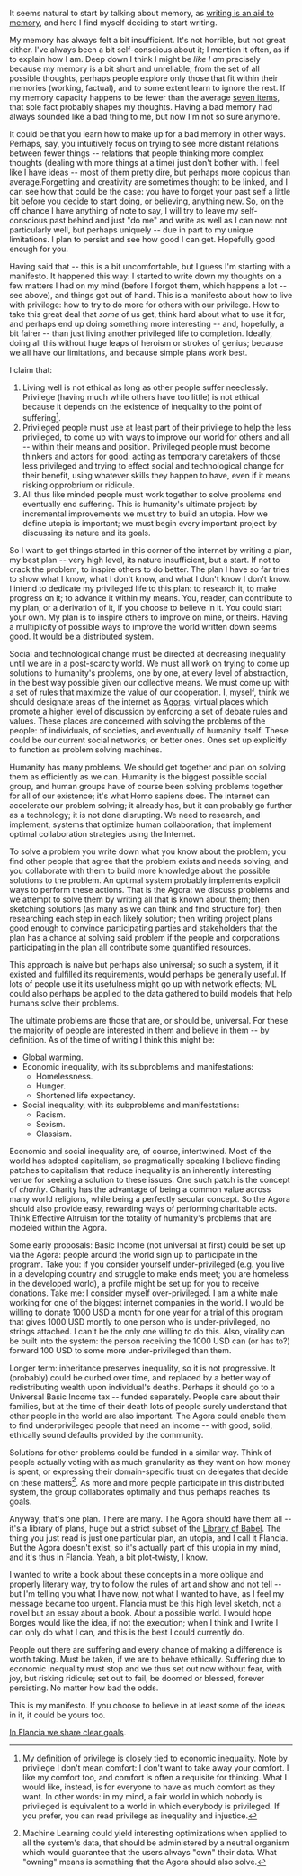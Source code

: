 <!--
.. title: Manifesto
.. slug: manifesto
.. date: 2019-08-03 19:52:07 UTC+02:00
.. tags: flancia
.. category: 
.. link: 
.. description: 
.. type: text
.. status:
-->

It seems natural to start by talking about memory, as [writing is an aid to memory](link://slug/memory), and here I find myself deciding to start writing.

My memory has always felt a bit insufficient. It's not horrible, but not great either. I've always been a bit self-conscious about it; I mention it often, as if to explain how I am. Deep down I think I might be *like I am* precisely because my memory is a bit short and unreliable; from the set of all possible thoughts, perhaps people explore only those that fit within their memories (working, factual), and to some extent learn to ignore the rest. If my memory capacity happens to be fewer than the average [seven items](https://en.wikipedia.org/wiki/The_Magical_Number_Seven,_Plus_or_Minus_Two), that sole fact probably shapes my thoughts. Having a bad memory had always sounded like a bad thing to me, but now I'm not so sure anymore.

It could be that you learn how to make up for a bad memory in other ways. Perhaps, say, you intuitively focus on trying to see more distant relations between fewer things -- relations that people thinking more complex thoughts (dealing with more things at a time) just don't bother with. I feel like I have ideas -- most of them pretty dire, but perhaps more copious than average.Forgetting and creativity are sometimes thought to be linked, and I can see how that could be the case: you have to forget your past self a little bit before you decide to start doing, or believing, anything new. So, on the off chance I have anything of note to say, I will try to leave my self-conscious past behind and just "do me" and write as well as I can now: not particularly well, but perhaps uniquely -- due in part to my unique limitations. I plan to persist and see how good I can get. Hopefully good enough for you.

Having said that -- this is a bit uncomfortable, but I guess I'm starting with a manifesto. It happened this way: I started to write down my thoughts on a few matters I had on my mind (before I forgot them, which happens a lot -- see above), and things got out of hand. This is a manifesto about how to live with privilege: how to try to do more for others with our privilege. How to take this great deal that *some* of us get, think hard about what to use it for, and perhaps end up doing something more interesting -- and, hopefully, a bit fairer -- than just living another privileged life to completion. Ideally, doing all this without huge leaps of heroism or strokes of genius; because we all have our limitations, and because simple plans work best.

I claim that:

 1. Living well is not ethical as long as other people suffer needlessly. Privilege (having much while others have too little) is not ethical because it depends on the existence of inequality to the point of suffering[^10].
 2. Privileged people must use at least part of their privilege to help the less privileged, to come up with ways to improve our world for others and all -- within their means and position. Privileged people must become thinkers and actors for good: acting as temporary caretakers of those less privileged and trying to effect social and technological change for their benefit, using whatever skills they happen to have, even if it means risking opprobrium or ridicule.
 3. All thus like minded people must work together to solve problems end eventually end suffering. This is humanity's ultimate project: by incremental improvements we must try to build an utopia. How we define utopia is important; we must begin every important project by discussing its nature and its goals.

[^10]: My definition of privilege is closely tied to economic inequality. Note by privilege I don't mean comfort: I don't want to take away your comfort. I like my comfort too, and comfort is often a requisite for thinking. What I would like, instead, is for everyone to have as much comfort as they want. In other words: in my mind, a fair world in which nobody is privileged is equivalent to a world in which everybody is privileged. If you prefer, you can read privilege as inequality and injustice.

So I want to get things started in this corner of the internet by writing a plan, my best plan -- very high level, its nature insufficient, but a start. If not to crack the problem, to inspire others to do better. The plan I have so far tries to show what I know, what I don't know, and what I don't know I don't know. I intend to dedicate my privileged life to this plan: to research it, to make progress on it; to advance it within my means. You, reader, can contribute to my plan, or a derivation of it, if you choose to believe in it. You could start your own. My plan is to inspire others to improve on mine, or theirs. Having a multiplicity of possible ways to improve the world written down seems good. It would be a distributed system.

Social and technological change must be directed at decreasing inequality until we are in a post-scarcity world. We must all work on trying to come up solutions to humanity's problems, one by one, at every level of abstraction, in the best way possible given our collective means. We must come up with a set of rules that maximize the value of our cooperation. I, myself, think we should designate areas of the internet as [Agoras](link://slug/agora); virtual places which promote a higher level of discussion by enforcing a set of debate rules and values. These places are concerned with solving the problems of the people: of individuals, of societies, and eventually of humanity itself. These could be our current social networks; or better ones. Ones set up explicitly to function as problem solving machines.

Humanity has many problems. We should get together and plan on solving them as efficiently as we can. Humanity is the biggest possible social group, and human groups have of course been solving problems together for all of our existence; it's what Homo sapiens does. The internet can accelerate our problem solving; it already has, but it can probably go further as a technology; it is not done disrupting. We need to research, and implement, systems that optimize human collaboration; that implement optimal collaboration strategies using the Internet.

To solve a problem you write down what you know about the problem; you find other people that agree that the problem exists and needs solving; and you collaborate with them to build more knowledge about the possible solutions to the problem. An optimal system probably implements explicit ways to perform these actions. That is the Agora: we discuss problems and we attempt to solve them by writing all that is known about them; then sketching solutions (as many as we can think and find structure for); then researching each step in each likely solution; then writing project plans good enough to convince participating parties and stakeholders that the plan has a chance at solving said problem if the people and corporations participating in the plan all contribute some quantified resources. 

This approach is naive but perhaps also universal; so such a system, if it existed and fulfilled its requirements, would perhaps be generally useful. If lots of people use it its usefulness might go up with network effects; ML could also perhaps be applied to the data gathered to build models that help humans solve their problems. 

The ultimate problems are those that are, or should be, universal. For these the majority of people are interested in them and believe in them -- by definition. As of the time of writing I think this might be:

  * Global warming.
  * Economic inequality, with its subproblems and manifestations:
    * Homelessness.
    * Hunger.
    * Shortened life expectancy.
  * Social inequality, with its subproblems and manifestations:
    * Racism.
    * Sexism.
    * Classism.

Economic and social inequality are, of course, intertwined. Most of the world has adopted capitalism, so pragmatically speaking I believe finding patches to capitalism that reduce inequality is an inherently interesting venue for seeking a solution to these issues. One such patch is the concept of *charity*. Charity has the advantage of being a common value across many world religions, while being a perfectly secular concept. So the Agora should also provide easy, rewarding ways of performing charitable acts. Think Effective Altruism for the totality of humanity's problems that are modeled within the Agora.

Some early proposals: Basic Income (not universal at first) could be set up via the Agora: people around the world sign up to participate in the program. Take you: if you consider yourself under-privileged (e.g. you live in a developing country and struggle to make ends meet; you are homeless in the developed world), a profile might be set up for you to receive donations. Take me: I consider myself over-privileged. I am a white male working for one of the biggest internet companies in the world. I would be willing to donate 1000 USD a month for one year for a trial of this program that gives 1000 USD montly to one person who is under-privileged, no strings attached. I can't be the only one willing to do this. Also, virality can be built into the system: the person receiving the 1000 USD can (or has to?) forward 100 USD to some more under-privileged than them.

Longer term: inheritance preserves inequality, so it is not progressive. It (probably) could be curbed over time, and replaced by a better way of redistributing wealth upon individual's deaths. Perhaps it should go to a Universal Basic Income tax -- funded separately. People care about their families, but at the time of their death lots of people surely understand that other people in the world are also important. The Agora could enable them to find underprivileged people that need an income -- with good, solid, ethically sound defaults provided by the community.

Solutions for other problems could be funded in a similar way. Think of people actually voting with as much granularity as they want on how money is spent, or expressing their domain-specific trust on delegates that decide on these matters[^11]. As more and more people participate in this distributed system, the group collaborates optimally and thus perhaps reaches its goals.

[^11]: Machine Learning could yield interesting optimizations when applied to all the system's data, that should be administered by a neutral organism which would guarantee that the users always "own" their data. What "owning" means is something that the Agora should also solve.

Anyway, that's one plan. There are many. The Agora should have them all -- it's a library of plans, huge but a strict subset of the [Library of Babel](https://en.wikipedia.org/wiki/The_Library_of_Babel). The thing you just read is just one particular plan, an utopia, and I call it Flancia. But the Agora doesn't exist, so it's actually part of this utopia in my mind, and it's thus in Flancia. Yeah, a bit plot-twisty, I know.

I wanted to write a book about these concepts in a more oblique and properly literary way, try to follow the rules of art and show and not tell -- but I'm telling you what I have now, not what I wanted to have, as I feel my message became too urgent. Flancia must be this high level sketch, not a novel but an essay about a book. About a possible world. I would hope Borges would like the idea, if not the execution; when I think and I write I can only do what I can, and this is the best I could currently do. 

People out there are suffering and every chance of making a difference is worth taking. Must be taken, if we are to behave ethically. Suffering due to economic inequality must stop and we thus set out now without fear, with joy, but risking ridicule; set out to fail, be doomed or blessed, forever persisting. No matter how bad the odds.

This is my manifesto. If you choose to believe in at least some of the ideas in it, it could be yours too.

[In Flancia we share clear goals](/goals).
